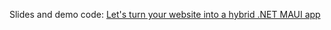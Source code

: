 Slides and demo code: [Let's turn your website into
a hybrid .NET MAUI app](https://github.com/mallibone/MauiDay202410)
